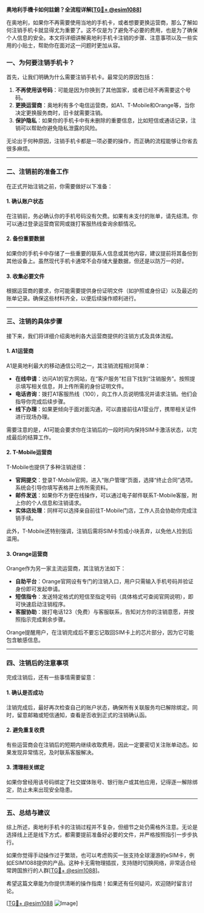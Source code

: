 **奥地利手機卡如何註銷？全流程详解[[TG💪+ @esim1088](https://t.me/s/esim1088)]**

在奥地利，如果你不再需要使用当地的手机卡，或者想要更换运营商，那么了解如何注销手机卡就显得尤为重要了。这不仅是为了避免不必要的费用，也是为了确保个人信息的安全。本文将详细讲解奥地利手机卡注销的步骤、注意事项以及一些实用的小贴士，帮助你在面对这一问题时更加从容。

### **一、为何要注销手机卡？**

首先，让我们明确为什么需要注销手机卡。最常见的原因包括：

1. **不再使用该号码**：可能是因为你换到了其他国家，或者已经不再需要这个号码。
2. **更换运营商**：奥地利有多个电信运营商，如A1、T-Mobile和Orange等，当你决定更换服务商时，旧卡就需要注销。
3. **保护隐私**：如果你的手机卡中有未删除的重要信息，比如短信或通话记录，注销可以帮助你避免隐私泄露的风险。

无论出于何种原因，注销手机卡都是一项必要的操作，而正确的流程能够让你省去很多麻烦。

---

### **二、注销前的准备工作**

在正式开始注销之前，你需要做好以下准备：

#### **1. 确认账户状态**
在注销前，务必确认你的手机号码没有欠费。如果有未支付的账单，请先结清。你可以通过登录运营商官网或拨打客服热线查询余额情况。

#### **2. 备份重要数据**
如果你的手机卡中存储了一些重要的联系人信息或其他内容，建议提前将其备份到其他设备上。虽然现代手机卡通常不会存储大量数据，但还是以防万一的好。

#### **3. 收集必要文件**
根据运营商的要求，你可能需要提供身份证明文件（如护照或身份证）以及最近的账单记录。确保这些材料齐全，以便后续操作顺利进行。

---

### **三、注销的具体步骤**

接下来，我们将详细介绍奥地利各大运营商提供的注销方式及具体流程。

#### **1. A1运营商**
A1是奥地利最大的移动通信公司之一，其注销流程相对简单：

- **在线申请**：访问A1的官方网站，在“客户服务”栏目下找到“注销服务”。按照提示填写相关信息，并上传所需的身份证明文件。
- **电话咨询**：拨打A1客服热线（100），向工作人员说明情况并请求注销。他们会指导你完成后续步骤。
- **线下办理**：如果更倾向于面对面沟通，可以直接前往A1营业厅，携带相关证件进行现场办理。

需要注意的是，A1可能会要求你在注销后的一段时间内保持SIM卡激活状态，以完成最后的结算工作。

#### **2. T-Mobile运营商**
T-Mobile也提供了多种注销途径：

- **官网提交**：登录T-Mobile官网，进入“账户管理”页面，选择“终止合同”选项。系统会引导你填写表格并上传所需资料。
- **邮件发送**：如果你不方便在线操作，可以通过电子邮件联系T-Mobile客服，附上你的个人信息和注销请求。
- **实体店处理**：同样可以选择亲自前往T-Mobile门店，工作人员会协助你完成注销手续。

此外，T-Mobile还特别强调，注销后需将SIM卡剪成小块丢弃，以免他人捡到后滥用。

#### **3. Orange运营商**
Orange作为另一家主流运营商，其注销方法如下：

- **自助平台**：Orange官网设有专门的注销入口，用户只需输入手机号码并验证身份即可发起申请。
- **短信指令**：发送特定格式的短信至指定号码（具体格式可查阅官网说明），即可快速启动注销程序。
- **客服协助**：拨打电话123（免费）与客服联系，告知对方你的注销意愿，并按照指示完成剩余步骤。

Orange提醒用户，在注销完成后不要忘记取回SIM卡上的芯片部分，因为它可能包含敏感信息。

---

### **四、注销后的注意事项**

完成注销后，还有一些事情需要留意：

#### **1. 确认是否成功**
注销完成后，最好再次检查自己的账户状态，确保所有关联服务均已解除绑定。同时，留意邮箱或短信通知，查看是否收到正式的注销确认函。

#### **2. 避免重复收费**
有些运营商会在注销后的短期内继续收取费用，因此一定要密切关注账单动态。如果发现异常情况，及时联系客服解决。

#### **3. 清理相关绑定**
如果你曾经用该号码绑定了社交媒体账号、银行账户或其他应用，记得逐一解除绑定，防止未来出现安全隐患。

---

### **五、总结与建议**

综上所述，奥地利手机卡的注销过程并不复杂，但细节之处仍需格外注意。无论是选择线上还是线下方式，都需要提前准备好必要的文件，并严格按照指引一步步执行。

如果你觉得手动操作过于繁琐，也可以考虑购买一张支持全球漫游的eSIM卡，例如ESIM1088提供的产品。这种卡无需物理插拔，支持随时切换网络，非常适合经常跨国旅行的人群[[TG💪+ @esim1088](https://t.me/s/esim1088)]。

希望这篇文章能为你提供清晰的操作指南！如果还有任何疑问，欢迎随时留言讨论。

[[TG💪+ @esim1088](https://t.me/s/esim1088) ![Image](https://i.postimg.cc/4NQfJmqS/Snipaste-2025-05-13-00-14-12.png)]